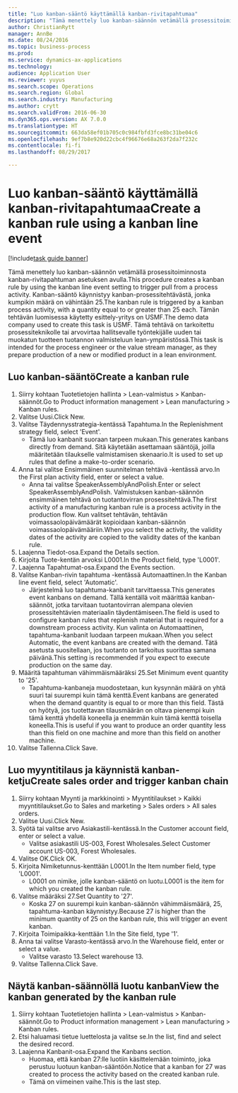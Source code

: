 ```yaml
--- 
title: "Luo kanban-sääntö käyttämällä kanban-rivitapahtumaa"
description: "Tämä menettely luo kanban-säännön vetämällä prosessitoiminnosta kanban-rivitapahtuman asetuksen avulla."
author: ChristianRytt
manager: AnnBe
ms.date: 08/24/2016
ms.topic: business-process
ms.prod: 
ms.service: dynamics-ax-applications
ms.technology: 
audience: Application User
ms.reviewer: yuyus
ms.search.scope: Operations
ms.search.region: Global
ms.search.industry: Manufacturing
ms.author: crytt
ms.search.validFrom: 2016-06-30
ms.dyn365.ops.version: AX 7.0.0
ms.translationtype: HT
ms.sourcegitcommit: 663da58ef01b705c0c984fbfd3fce8bc31be04c6
ms.openlocfilehash: 9ef7b8e920d22cbc4f96676e68a263f2da7f232c
ms.contentlocale: fi-fi
ms.lasthandoff: 08/29/2017

---
```

# <a name="create-a-kanban-rule-using-a-kanban-line-event"></a><span data-ttu-id="d25ed-103">Luo kanban-sääntö käyttämällä kanban-rivitapahtumaa</span><span class="sxs-lookup"><span data-stu-id="d25ed-103">Create a kanban rule using a kanban line event</span></span>

[!include[task guide banner](../../includes/task-guide-banner.md)]

<span data-ttu-id="d25ed-104">Tämä menettely luo kanban-säännön vetämällä prosessitoiminnosta kanban-rivitapahtuman asetuksen avulla.</span><span class="sxs-lookup"><span data-stu-id="d25ed-104">This procedure creates a kanban rule by using the kanban line event setting to trigger pull from a process activity.</span></span> <span data-ttu-id="d25ed-105">Kanban-sääntö käynnistyy kanban-prosessitehtävästä, jonka kumpikin määrä on vähintään 25.</span><span class="sxs-lookup"><span data-stu-id="d25ed-105">The kanban rule is triggered by a kanban process activity, with a quantity equal to or greater than 25 each.</span></span> <span data-ttu-id="d25ed-106">Tämän tehtävän luomisessa käytetty esittely-yritys on USMF.</span><span class="sxs-lookup"><span data-stu-id="d25ed-106">The demo data company used to create this task is USMF.</span></span> <span data-ttu-id="d25ed-107">Tämä tehtävä on tarkoitettu prosessiteknikolle tai arvovirtaa hallitsevalle työntekijälle uuden tai muokatun tuotteen tuotannon valmisteluun lean-ympäristössä.</span><span class="sxs-lookup"><span data-stu-id="d25ed-107">This task is intended for the process engineer or the value stream manager, as they prepare production of a new or modified product in a lean environment.</span></span>


## <a name="create-a-kanban-rule"></a><span data-ttu-id="d25ed-108">Luo kanban-sääntö</span><span class="sxs-lookup"><span data-stu-id="d25ed-108">Create a kanban rule</span></span>
1. <span data-ttu-id="d25ed-109">Siirry kohtaan Tuotetietojen hallinta > Lean-valmistus > Kanban-säännöt.</span><span class="sxs-lookup"><span data-stu-id="d25ed-109">Go to Product information management > Lean manufacturing > Kanban rules.</span></span>
2. <span data-ttu-id="d25ed-110">Valitse Uusi.</span><span class="sxs-lookup"><span data-stu-id="d25ed-110">Click New.</span></span>
3. <span data-ttu-id="d25ed-111">Valitse Täydennysstrategia-kentässä Tapahtuma.</span><span class="sxs-lookup"><span data-stu-id="d25ed-111">In the Replenishment strategy field, select 'Event'.</span></span>
    * <span data-ttu-id="d25ed-112">Tämä luo kanbanit suoraan tarpeen mukaan.</span><span class="sxs-lookup"><span data-stu-id="d25ed-112">This generates kanbans directly from demand.</span></span> <span data-ttu-id="d25ed-113">Sitä käytetään asettamaan sääntöjä, joilla määritetään tilaukselle valmistamisen skenaario.</span><span class="sxs-lookup"><span data-stu-id="d25ed-113">It is used to set up rules that define a make-to-order scenario.</span></span>  
4. <span data-ttu-id="d25ed-114">Anna tai valitse Ensimmäinen suunnitelman tehtävä -kentässä arvo.</span><span class="sxs-lookup"><span data-stu-id="d25ed-114">In the First plan activity field, enter or select a value.</span></span>
    * <span data-ttu-id="d25ed-115">Anna tai valitse SpeakerAssemblyAndPolish.</span><span class="sxs-lookup"><span data-stu-id="d25ed-115">Enter or select SpeakerAssemblyAndPolish.</span></span> <span data-ttu-id="d25ed-116">Valmistuksen kanban-säännön ensimmäinen tehtävä on tuotantovirran prosessitehtävä.</span><span class="sxs-lookup"><span data-stu-id="d25ed-116">The first activity of a manufacturing kanban rule is a process activity in the production flow.</span></span> <span data-ttu-id="d25ed-117">Kun valitset tehtävän, tehtävän voimassaolopäivämäärät kopioidaan kanban-säännön voimassaolopäivämääriin.</span><span class="sxs-lookup"><span data-stu-id="d25ed-117">When you select the activity, the validity dates of the activity are copied to the validity dates of the kanban rule.</span></span>  
5. <span data-ttu-id="d25ed-118">Laajenna Tiedot-osa.</span><span class="sxs-lookup"><span data-stu-id="d25ed-118">Expand the Details section.</span></span>
6. <span data-ttu-id="d25ed-119">Kirjoita Tuote-kentän arvoksi L0001.</span><span class="sxs-lookup"><span data-stu-id="d25ed-119">In the Product field, type 'L0001'.</span></span>
7. <span data-ttu-id="d25ed-120">Laajenna Tapahtumat-osa.</span><span class="sxs-lookup"><span data-stu-id="d25ed-120">Expand the Events section.</span></span>
8. <span data-ttu-id="d25ed-121">Valitse Kanban-rivin tapahtuma -kentässä Automaattinen.</span><span class="sxs-lookup"><span data-stu-id="d25ed-121">In the Kanban line event field, select 'Automatic'.</span></span>
    * <span data-ttu-id="d25ed-122">Järjestelmä luo tapahtuma-kanbanit tarvittaessa.</span><span class="sxs-lookup"><span data-stu-id="d25ed-122">This generates event kanbans on demand.</span></span>  <span data-ttu-id="d25ed-123">Tällä kentällä voit määrittää kanban-säännöt, jotka tarvitaan tuotantovirran alempana olevien prosessitehtävien materiaalin täydentämiseen.</span><span class="sxs-lookup"><span data-stu-id="d25ed-123">The field is used to configure kanban rules that replenish material that is required for a downstream process activity.</span></span> <span data-ttu-id="d25ed-124">Kun valinta on Automaattinen, tapahtuma-kanbanit luodaan tarpeen mukaan.</span><span class="sxs-lookup"><span data-stu-id="d25ed-124">When you select Automatic, the event kanbans are created with the demand.</span></span> <span data-ttu-id="d25ed-125">Tätä asetusta suositellaan, jos tuotanto on tarkoitus suorittaa samana päivänä.</span><span class="sxs-lookup"><span data-stu-id="d25ed-125">This setting is recommended if you expect to execute production on the same day.</span></span>  
9. <span data-ttu-id="d25ed-126">Määritä tapahtuman vähimmäismääräksi 25.</span><span class="sxs-lookup"><span data-stu-id="d25ed-126">Set Minimum event quantity to '25'.</span></span>
    * <span data-ttu-id="d25ed-127">Tapahtuma-kanbaneja muodostetaan, kun kysynnän määrä on yhtä suuri tai suurempi kuin tämä kenttä.</span><span class="sxs-lookup"><span data-stu-id="d25ed-127">Event kanbans are generated when the demand quantity is equal to or more than this field.</span></span> <span data-ttu-id="d25ed-128">Tästä on hyötyä, jos tuotettavan tilausmäärän on oltava pienempi kuin tämä kenttä yhdellä koneella ja enemmän kuin tämä kenttä toisella koneella.</span><span class="sxs-lookup"><span data-stu-id="d25ed-128">This is useful if you want to produce an order quantity less than this field on one machine and more than this field on another machine.</span></span>  
10. <span data-ttu-id="d25ed-129">Valitse Tallenna.</span><span class="sxs-lookup"><span data-stu-id="d25ed-129">Click Save.</span></span>

## <a name="create-sales-order-and-trigger-kanban-chain"></a><span data-ttu-id="d25ed-130">Luo myyntitilaus ja käynnistä kanban-ketju</span><span class="sxs-lookup"><span data-stu-id="d25ed-130">Create sales order and trigger kanban chain</span></span>
1. <span data-ttu-id="d25ed-131">Siirry kohtaan Myynti ja markkinointi > Myyntitilaukset > Kaikki myyntitilaukset.</span><span class="sxs-lookup"><span data-stu-id="d25ed-131">Go to Sales and marketing > Sales orders > All sales orders.</span></span>
2. <span data-ttu-id="d25ed-132">Valitse Uusi.</span><span class="sxs-lookup"><span data-stu-id="d25ed-132">Click New.</span></span>
3. <span data-ttu-id="d25ed-133">Syötä tai valitse arvo Asiakastili-kentässä.</span><span class="sxs-lookup"><span data-stu-id="d25ed-133">In the Customer account field, enter or select a value.</span></span>
    * <span data-ttu-id="d25ed-134">Valitse asiakastili US-003, Forest Wholesales.</span><span class="sxs-lookup"><span data-stu-id="d25ed-134">Select Customer account US-003, Forest Wholesales.</span></span>  
4. <span data-ttu-id="d25ed-135">Valitse OK.</span><span class="sxs-lookup"><span data-stu-id="d25ed-135">Click OK.</span></span>
5. <span data-ttu-id="d25ed-136">Kirjoita Nimiketunnus-kenttään L0001.</span><span class="sxs-lookup"><span data-stu-id="d25ed-136">In the Item number field, type 'L0001'.</span></span>
    * <span data-ttu-id="d25ed-137">L0001 on nimike, jolle kanban-sääntö on luotu.</span><span class="sxs-lookup"><span data-stu-id="d25ed-137">L0001 is the item for which you created the kanban rule.</span></span>  
6. <span data-ttu-id="d25ed-138">Valitse määräksi 27.</span><span class="sxs-lookup"><span data-stu-id="d25ed-138">Set Quantity to '27'.</span></span>
    * <span data-ttu-id="d25ed-139">Koska 27 on suurempi kuin kanban-säännön vähimmäismäärä, 25, tapahtuma-kanban käynnistyy.</span><span class="sxs-lookup"><span data-stu-id="d25ed-139">Because 27 is higher than the minimum quantity of 25 on the kanban rule, this will trigger an event kanban.</span></span>  
7. <span data-ttu-id="d25ed-140">Kirjoita Toimipaikka-kenttään 1.</span><span class="sxs-lookup"><span data-stu-id="d25ed-140">In the Site field, type '1'.</span></span>
8. <span data-ttu-id="d25ed-141">Anna tai valitse Varasto-kentässä arvo.</span><span class="sxs-lookup"><span data-stu-id="d25ed-141">In the Warehouse field, enter or select a value.</span></span>
    * <span data-ttu-id="d25ed-142">Valitse varasto 13.</span><span class="sxs-lookup"><span data-stu-id="d25ed-142">Select warehouse 13.</span></span>  
9. <span data-ttu-id="d25ed-143">Valitse Tallenna.</span><span class="sxs-lookup"><span data-stu-id="d25ed-143">Click Save.</span></span>

## <a name="view-the-kanban-generated-by-the-kanban-rule"></a><span data-ttu-id="d25ed-144">Näytä kanban-säännöllä luotu kanban</span><span class="sxs-lookup"><span data-stu-id="d25ed-144">View the kanban generated by the kanban rule</span></span>
1. <span data-ttu-id="d25ed-145">Siirry kohtaan Tuotetietojen hallinta > Lean-valmistus > Kanban-säännöt.</span><span class="sxs-lookup"><span data-stu-id="d25ed-145">Go to Product information management > Lean manufacturing > Kanban rules.</span></span>
2. <span data-ttu-id="d25ed-146">Etsi haluamasi tietue luettelosta ja valitse se.</span><span class="sxs-lookup"><span data-stu-id="d25ed-146">In the list, find and select the desired record.</span></span>
3. <span data-ttu-id="d25ed-147">Laajenna Kanbanit-osa.</span><span class="sxs-lookup"><span data-stu-id="d25ed-147">Expand the Kanbans section.</span></span>
    * <span data-ttu-id="d25ed-148">Huomaa, että kanban 27:lle luotiin käsittelemään toiminto, joka perustuu luotuun kanban-sääntöön.</span><span class="sxs-lookup"><span data-stu-id="d25ed-148">Notice that a kanban for 27 was created to process the  activity based on the created kanban rule.</span></span>  
    * <span data-ttu-id="d25ed-149">Tämä on viimeinen vaihe.</span><span class="sxs-lookup"><span data-stu-id="d25ed-149">This is the last step.</span></span>  


